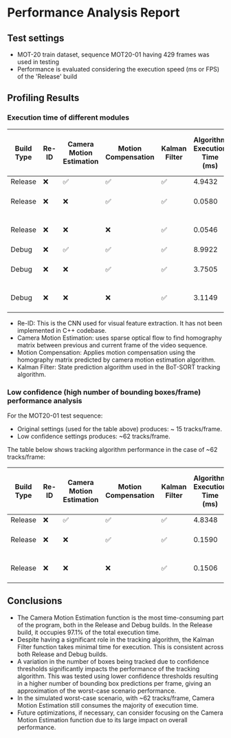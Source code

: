 # Performance Analysis Report

## Test settings

- MOT-20 train dataset, sequence MOT20-01 having 429 frames was used in testing
- Performance is evaluated considering the execution speed (ms or FPS) of the 'Release' build

## Profiling Results

### Execution time of different modules

| Build Type | Re-ID | Camera Motion Estimation | Motion Compensation | Kalman Filter | Algorithm Execution Time (ms) | Algorithm Execution FPS | Removed Module | Estimated time for the removed module |
| --- | --- | --- | --- | --- | --- | --- | --- | --- |
| Release | ❌ | ✅ | ✅ | ✅ | 4.9432 | 202.31 | N/A | N/A |
| Release | ❌ | ❌ | ✅ | ✅ | 0.0580 | 17242.36 | Camera Motion Estimation | 4.9432 - 0.0580 = 4.8852 |
| Release | ❌ | ❌ | ❌ | ✅ | 0.0546 | 18312.23 | Motion Compensation | 0.0580 - 0.0546 = 0.0034 |
| Debug | ❌ | ✅ | ✅ | ✅ | 8.9922 | 111.20 | N/A | N/A |
| Debug | ❌ | ❌ | ✅ | ✅ | 3.7505 | 266.62 | Camera Motion Estimation | 8.9922 - 3.7505 = 5.2417 |
| Debug | ❌ | ❌ | ❌ | ✅ | 3.1149 | 321.03 | Motion Compensation | 3.7505 - 3.1149 = 0.6356 |

- Re-ID: This is the CNN used for visual feature extraction. It has not been implemented in C++ codebase.
- Camera Motion Estimation: uses sparse optical flow to find homography matrix between previous and current frame of the video sequence.
- Motion Compensation: Applies motion compensation using the homography matrix predicted by camera motion estimation algorithm.
- Kalman Filter: State prediction algorithm used in the BoT-SORT tracking algorithm.

### Low confidence (high number of bounding boxes/frame) performance analysis

For the MOT20-01 test sequence:

- Original settings (used for the table above) produces: ~ 15 tracks/frame.
- Low confidence settings produces: ~62 tracks/frame.

The table below shows tracking algorithm performance in the case of ~62 tracks/frame:

| Build Type | Re-ID | Camera Motion Estimation | Motion Compensation | Kalman Filter | Algorithm Execution Time (ms) | Algorithm Execution FPS | Removed Module | Estimated time for the removed module |
| --- | --- | --- | --- | --- | --- | --- | --- | --- |
| Release | ❌ | ✅ | ✅ | ✅ | 4.8348 | 206.83 | N/A | N/A |
| Release | ❌ | ❌ | ✅ | ✅ | 0.1590 | 6289.36 | Camera Motion Estimation | 4.8348 - 0.1590 = 4.6758 |
| Release | ❌ | ❌ | ❌ | ✅ | 0.1506 | 6647.40 | Motion Compensation | 0.1590 - 0.1506 = 0.0084 |

## Conclusions

- The Camera Motion Estimation function is the most time-consuming part of the program, both in the Release and Debug builds. In the Release build, it occupies 97.1% of the total execution time.
- Despite having a significant role in the tracking algorithm, the Kalman Filter function takes minimal time for execution. This is consistent across both Release and Debug builds.
- A variation in the number of boxes being tracked due to confidence thresholds significantly impacts the performance of the tracking algorithm. This was tested using lower confidence thresholds resulting in a higher number of bounding box predictions per frame, giving an approximation of the worst-case scenario performance.
- In the simulated worst-case scenario, with ~62 tracks/frame, Camera Motion Estimation still consumes the majority of execution time.
- Future optimizations, if necessary, can consider focusing on the Camera Motion Estimation function due to its large impact on overall performance.
